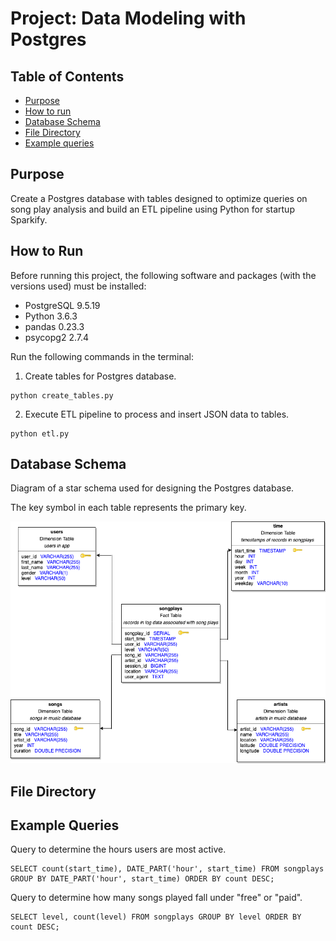 # Project: Data Modeling with Postgres

## Table of Contents

* [Purpose](#Schema-definition)
* [How to run](#How-to-run)
* [Database Schema](#Database-schema)
* [File Directory](#File-Directory)
* [Example queries](#Example-queries)

## Purpose

Create a Postgres database with tables designed to optimize queries on song play analysis and build an ETL pipeline using Python for startup Sparkify.

## How to Run

Before running this project, the following software and packages (with the versions used) must be installed:

* PostgreSQL 9.5.19
* Python 3.6.3
* pandas 0.23.3
* psycopg2 2.7.4

Run the following commands in the terminal:

1. Create tables for Postgres database.
```
python create_tables.py
```

2. Execute ETL pipeline to process and insert JSON data to tables.
```
python etl.py
```

## Database Schema

Diagram of a star schema used for designing the Postgres database. 

The key symbol in each table represents the primary key.

![schema](postgres.png)

## File Directory

## Example Queries

Query to determine the hours users are most active. 

```
SELECT count(start_time), DATE_PART('hour', start_time) FROM songplays GROUP BY DATE_PART('hour', start_time) ORDER BY count DESC;
```

Query to determine how many songs played fall under "free" or "paid". 
```
SELECT level, count(level) FROM songplays GROUP BY level ORDER BY count DESC;
```
